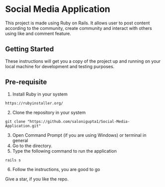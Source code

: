 # Social Media Application

This project is made using Ruby on Rails. It allows user to post content according to the community, create community and interact with others using like and comment feature.

## Getting Started

These instructions will get you a copy of the project up and running on your local machine for development and testing purposes.

## Pre-requisite

1. Install Ruby in your system
```
https://rubyinstaller.org/
```
2. Clone the repository in your system
```
git clone "https://github.com/salonigupta1/Social-Media-Application.git"
```
3. Open Command Prompt (if you are using Windows) or terminal in general
4. Go to the directory.
5. Type the following command to run the application
```
rails s
```
6. Follow the instructions, you are good to go 


Give a star, if you like the repo.

